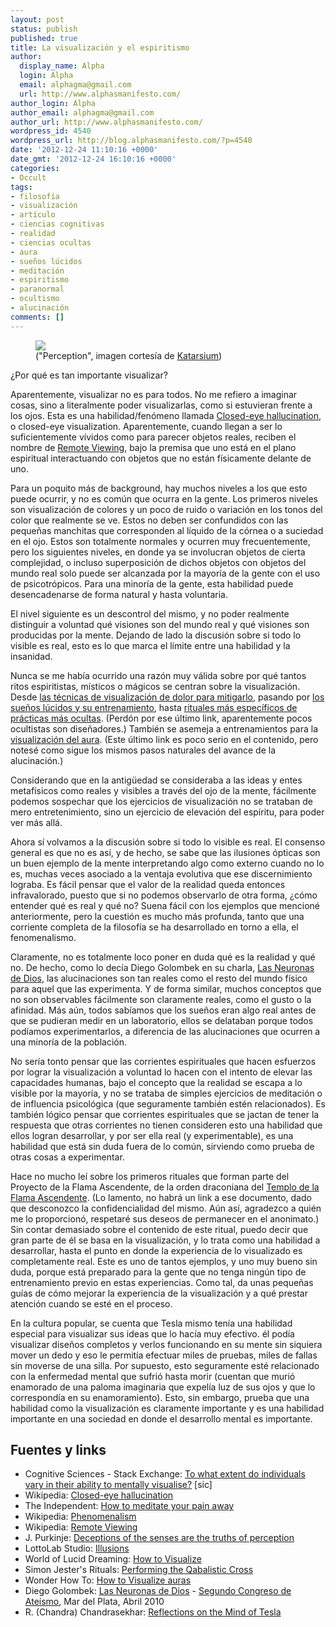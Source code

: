 ```yaml
---
layout: post
status: publish
published: true
title: La visualización y el espiritismo
author:
  display_name: Alpha
  login: Alpha
  email: alphagma@gmail.com
  url: http://www.alphasmanifesto.com/
author_login: Alpha
author_email: alphagma@gmail.com
author_url: http://www.alphasmanifesto.com/
wordpress_id: 4540
wordpress_url: http://blog.alphasmanifesto.com/?p=4540
date: '2012-12-24 11:10:16 +0000'
date_gmt: '2012-12-24 16:10:16 +0000'
categories:
- Occult
tags:
- filosofía
- visualización
- artículo
- ciencias cognitivas
- realidad
- ciencias ocultas
- aura
- sueños lúcidos
- meditación
- espiritismo
- paranormal
- ocultismo
- alucinación
comments: []
---
```


<figure class="align-center">
  <img src="{{ site.baseurl }}/assets/perceptionsmall.jpg" />
  <figcaption>("Perception", imagen cortesía de <a title="Katarsium" href="http://katarsium.deviantart.com/art/Perception-326922394" target="_blank">Katarsium</a>)</figcaption>
</figure> 

¿Por qué es tan importante visualizar?


Aparentemente, visualizar no es para todos. No me refiero a imaginar cosas, sino a literalmente poder visualizarlas, como si estuvieran frente a los ojos. Esta es una habilidad/fenómeno llamada <a href="http://en.wikipedia.org/wiki/Closed-eye_hallucination">Closed-eye hallucination</a>, o closed-eye visualization. Aparentemente, cuando llegan a ser lo suficientemente vívidos como para parecer objetos reales, reciben el nombre de <a href="http://en.wikipedia.org/wiki/Remote_viewing">Remote Viewing</a>, bajo la premisa que uno está en el plano espiritual interactuando con objetos que no están físicamente delante de uno.

Para un poquito más de background, hay muchos niveles a los que esto puede ocurrir, y no es común que ocurra en la gente. Los primeros niveles son visualización de colores y un poco de ruido o variación en los tonos del color que realmente se ve. Estos no deben ser confundidos con las pequeñas manchitas que corresponden al líquido de la córnea o a suciedad en el ojo. Estos son totalmente normales y ocurren muy frecuentemente, pero los siguientes niveles, en donde ya se involucran objetos de cierta complejidad, o incluso superposición de dichos objetos con objetos del mundo real solo puede ser alcanzada por la mayoría de la gente con el uso de psicotrópicos. Para una minoría de la gente, esta habilidad puede desencadenarse de forma natural y hasta voluntaria.

<!--more-->

El nivel siguiente es un descontrol del mismo, y no poder realmente distinguir a voluntad qué visiones son del mundo real y qué visiones son producidas por la mente. Dejando de lado la discusión sobre si todo lo visible es real, esto es lo que marca el límite entre una habilidad y la insanidad.

Nunca se me había ocurrido una razón muy válida sobre por qué tantos ritos espiritistas, místicos o mágicos se centran sobre la visualización. Desde <a href="http://www.independent.co.uk/life-style/health-and-families/health-news/how-to-meditate-your-pain-away-1922082.html">las técnicas de visualización de dolor para mitigarlo</a>, pasando por <a href="http://www.world-of-lucid-dreaming.com/how-to-visualize.html">los sueños lúcidos y su entrenamiento</a>, hasta <a href="http://anubis4_2000.tripod.com/Symbolicon/Rituals/QabalisticCross1.htm">rituales más específicos de prácticas más ocultas</a>. (Perdón por ese último link, aparentemente pocos ocultistas son diseñadores.) También se asemeja a entrenamientos para la <a href="http://new-age.wonderhowto.com/how-to/visualize-auras-340676/">visualización del aura</a>. (Este último link es poco serio en el contenido, pero notesé como sigue los mismos pasos naturales del avance de la alucinación.)

Considerando que en la antig&uuml;edad se consideraba a las ideas y entes metafísicos como reales y visibles a través del ojo de la mente, fácilmente podemos sospechar que los ejercicios de visualización no se trataban de mero entretenimiento, sino un ejercicio de elevación del espíritu, para poder ver más allá.

Ahora sí volvamos a la discusión sobre si todo lo visible es real. El consenso general es que no es así, y de hecho, se sabe que las ilusiones ópticas son un buen ejemplo de la mente interpretando algo como externo cuando no lo es, muchas veces asociado a la ventaja evolutiva que ese discernimiento lograba. Es fácil pensar que el valor de la realidad queda entonces infravalorado, puesto que si no podemos observarlo de otra forma,  ¿cómo entender qué es real y qué no? Suena fácil con los ejemplos que mencioné anteriormente, pero la cuestión es mucho más profunda, tanto que una corriente completa de la filosofía se ha desarrollado en torno a ella, el fenomenalismo.

Claramente, no es totalmente loco poner en duda qué es la realidad y qué no. De hecho, como lo decía Diego Golombek en su charla, <a href="https://vimeo.com/15994164">Las Neuronas de Dios</a>, las alucinaciones son tan reales como el resto del mundo físico para aquel que las experimenta. Y de forma similar, muchos conceptos que no son observables fácilmente son claramente reales, como el gusto o la afinidad. Más aún, todos sabíamos que los sueños eran algo real antes de que se pudieran medir en un laboratorio, ellos se delataban porque todos podíamos experimentarlos, a diferencia de las alucinaciones que ocurren a una minoría de la población.

No sería tonto pensar que las corrientes espirituales que hacen esfuerzos por lograr la visualización a voluntad lo hacen con el intento de elevar las capacidades humanas, bajo el concepto que la realidad se escapa a lo visible por la mayoría, y no se trataba de simples ejercicios de meditación o de influencia psicológica (que seguramente también estén relacionados). Es también lógico pensar que corrientes espirituales que se jactan de tener la respuesta que otras corrientes no tienen consideren esto una habilidad que ellos logran desarrollar, y por ser ella real (y experimentable), es una habilidad que está sin duda fuera de lo común, sirviendo como prueba de otras cosas a experimentar.

Hace no mucho leí sobre los primeros rituales que forman parte del Proyecto de la Flama Ascendente, de la orden draconiana del <a href="http://www.ascendingflame.com/affiliation.html">Templo de la Flama Ascendente</a>. (Lo lamento, no habrá un link a ese documento, dado que desconozco la confidencialidad del mismo. Aún así, agradezco a quién me lo proporcionó, respetaré sus deseos de permanecer en el anonimato.) Sin contar demasiado sobre el contenido de este ritual, puedo decir que gran parte de él se basa en la visualización, y lo trata como una habilidad a desarrollar, hasta el punto en donde la experiencia de lo visualizado es completamente real. Este es uno de tantos ejemplos, y uno muy bueno sin duda, porque está preparado para la gente que no tenga ningún tipo de entrenamiento previo en estas experiencias. Como tal, da unas pequeñas guías de cómo mejorar la experiencia de la visualización y a qué prestar atención cuando se esté en el proceso.

En la cultura popular, se cuenta que  Tesla mismo tenía una habilidad especial para visualizar sus ideas que lo hacía muy efectivo. él podía visualizar diseños completos y verlos funcionando en su mente sin siquiera mover un dedo y eso le permitía efectuar miles de pruebas, miles de fallas sin moverse de una silla. Por supuesto, esto seguramente esté relacionado con la enfermedad mental que sufrió hasta morir (cuentan que murió enamorado de una paloma imaginaria que expelía luz de sus ojos y que lo correspondía en su enamoramiento). Esto, sin embargo, prueba que una habilidad como la visualización es claramente importante y es una habilidad importante en una sociedad en donde el desarrollo mental es importante.

## Fuentes y links

- Cognitive Sciences - Stack Exchange: <a href="http://cogsci.stackexchange.com/q/1932/43">To what extent do individuals vary in their ability to mentally visualise?</a> [sic]
- Wikipedia: <a href="http://en.wikipedia.org/wiki/Closed-eye_hallucination">Closed-eye hallucination</a>
- The Independent: <a href="http://www.independent.co.uk/life-style/health-and-families/health-news/how-to-meditate-your-pain-away-1922082.html">How to meditate your pain away</a>
- Wikipedia: <a href="http://en.wikipedia.org/wiki/Phenomenalism">Phenomenalism</a>
- Wikipedia: <a href="http://en.wikipedia.org/wiki/Remote_viewing">Remote Viewing</a>
- J. Purkinje: <a href="http://people.cornellcollege.edu/dsherman/illusions/index.html">Deceptions of the senses are the truths of perception</a>
- LottoLab Studio: <a href="http://www.lottolab.org/articles/illusionsoflight.asp">Illusions</a>
- World of Lucid Dreaming: <a href="http://www.world-of-lucid-dreaming.com/how-to-visualize.html">How to Visualize</a>
- Simon Jester's Rituals: <a href="http://anubis4_2000.tripod.com/Symbolicon/Rituals/QabalisticCross1.htm">Performing the Qabalistic Cross</a>
- Wonder How To: <a href="http://new-age.wonderhowto.com/how-to/visualize-auras-340676/">How to Visualize auras</a>
- Diego Golombek: <a href="https://vimeo.com/15994164">Las Neuronas de Dios</a> - <a href="https://blog.alphasmanifesto.com/2010/04/05/2do-congreso-de-ateismo/">Segundo Congreso de Ateísmo</a>, Mar del Plata, Abril 2010
- R. (Chandra) Chandrasekhar: <a href="http://www.ee.uwa.edu.au/~chandra/Downloads/Tesla/MindOfTesla.html">Reflections on the Mind of Tesla</a>
